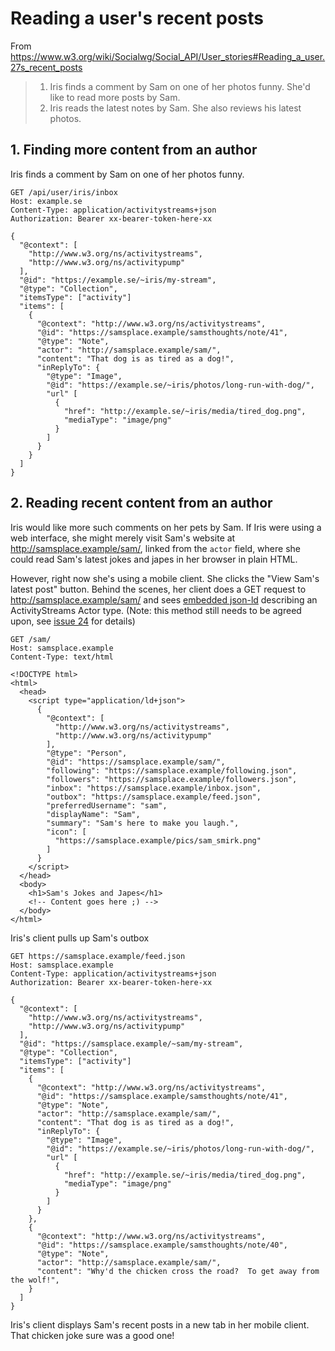 # Reading a user's recent posts

From https://www.w3.org/wiki/Socialwg/Social_API/User_stories#Reading_a_user.27s_recent_posts

> 1. Iris finds a comment by Sam on one of her photos funny. She'd like to read more posts by Sam.
> 2. Iris reads the latest notes by Sam. She also reviews his latest photos.

## 1. Finding more content from an author

Iris finds a comment by Sam on one of her photos funny.

```
GET /api/user/iris/inbox
Host: example.se
Content-Type: application/activitystreams+json
Authorization: Bearer xx-bearer-token-here-xx

{
  "@context": [
    "http://www.w3.org/ns/activitystreams",
    "http://www.w3.org/ns/activitypump"
  ],
  "@id": "https://example.se/~iris/my-stream",
  "@type": "Collection",
  "itemsType": ["activity"]
  "items": [
    {
      "@context": "http://www.w3.org/ns/activitystreams",
      "@id": "https://samsplace.example/samsthoughts/note/41",
      "@type": "Note",
      "actor": "http://samsplace.example/sam/",
      "content": "That dog is as tired as a dog!",
      "inReplyTo": {
        "@type": "Image",
        "@id": "https://example.se/~iris/photos/long-run-with-dog/",
        "url" [
          {
            "href": "http://example.se/~iris/media/tired_dog.png",
            "mediaType": "image/png"
          }
        ]
      }
    }
  ]
}
```

## 2. Reading recent content from an author

Iris would like more such comments on her pets by Sam.  If Iris were
using a web interface, she might merely visit Sam's website at
http://samsplace.example/sam/, linked from the `actor` field, where she
could read Sam's latest jokes and japes in her browser in plain HTML.

However, right now she's using a mobile client.  She clicks the "View
Sam's latest post" button.  Behind the scenes, her client does a GET
request to http://samsplace.example/sam/ and sees
[embedded json-ld](http://www.w3.org/TR/json-ld/#embedding-json-ld-in-html-documents)
describing an ActivityStreams Actor type.  (Note: this method still
needs to be agreed upon, see
[issue 24](https://github.com/w3c-social/activitypump/issues/24)
for details)


```
GET /sam/
Host: samsplace.example
Content-Type: text/html

<!DOCTYPE html>
<html>
  <head>
    <script type="application/ld+json">
      {
        "@context": [
          "http://www.w3.org/ns/activitystreams",
          "http://www.w3.org/ns/activitypump"
        ],
        "@type": "Person",
        "@id": "https://samsplace.example/sam/",
        "following": "https://samsplace.example/following.json",
        "followers": "https://samsplace.example/followers.json",
        "inbox": "https://samsplace.example/inbox.json",
        "outbox": "https://samsplace.example/feed.json",
        "preferredUsername": "sam",
        "displayName": "Sam",
        "summary": "Sam's here to make you laugh.",
        "icon": [
          "https://samsplace.example/pics/sam_smirk.png"
        ]
      }
    </script>
  </head>
  <body>
    <h1>Sam's Jokes and Japes</h1>
    <!-- Content goes here ;) -->
  </body>
</html>
```

Iris's client pulls up Sam's outbox

```
GET https://samsplace.example/feed.json
Host: samsplace.example
Content-Type: application/activitystreams+json
Authorization: Bearer xx-bearer-token-here-xx

{
  "@context": [
    "http://www.w3.org/ns/activitystreams",
    "http://www.w3.org/ns/activitypump"
  ],
  "@id": "https://samsplace.example/~sam/my-stream",
  "@type": "Collection",
  "itemsType": ["activity"]
  "items": [
    {
      "@context": "http://www.w3.org/ns/activitystreams",
      "@id": "https://samsplace.example/samsthoughts/note/41",
      "@type": "Note",
      "actor": "http://samsplace.example/sam/",
      "content": "That dog is as tired as a dog!",
      "inReplyTo": {
        "@type": "Image",
        "@id": "https://example.se/~iris/photos/long-run-with-dog/",
        "url" [
          {
            "href": "http://example.se/~iris/media/tired_dog.png",
            "mediaType": "image/png"
          }
        ]
      }
    },
    {
      "@context": "http://www.w3.org/ns/activitystreams",
      "@id": "https://samsplace.example/samsthoughts/note/40",
      "@type": "Note",
      "actor": "http://samsplace.example/sam/",
      "content": "Why'd the chicken cross the road?  To get away from the wolf!",
    }
  ]
}
```

Iris's client displays Sam's recent posts in a new tab in her mobile
client.  That chicken joke sure was a good one!
